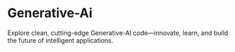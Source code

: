 # Generative-Ai
Explore clean, cutting-edge Generative-AI code—innovate, learn, and build the future of intelligent applications.
